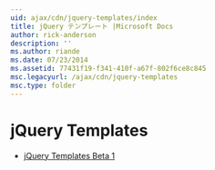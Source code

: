 ```yaml
---
uid: ajax/cdn/jquery-templates/index
title: jQuery テンプレート |Microsoft Docs
author: rick-anderson
description: ''
ms.author: riande
ms.date: 07/23/2014
ms.assetid: 77431f19-f341-410f-a67f-802f6ce8c845
msc.legacyurl: /ajax/cdn/jquery-templates
msc.type: folder
---
```

<a name="jquery-templates"></a>jQuery Templates
====================
- [jQuery Templates Beta 1](cdnjquerytemplatesbeta1.md)
